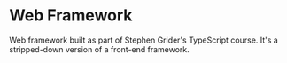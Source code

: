 # Web Framework
Web framework built as part of Stephen Grider's TypeScript course. It's a stripped-down version of a front-end framework. 
